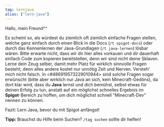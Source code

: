 ```yaml
---
tag: lernjava
alias: ["lern-java"]
---
```


Hallo, mein Freund^^

Es scheint so, als würdest du ziemlich oft ziemlich einfache Fragen stellen, welche ganz einfach durch einen Blick in die Docs (`/t spigot-docs`) oder durch das Kennenlernen der Java-Grundlagen (`/t java-lernen`) lösbar wären. Bitte erwarte nicht, dass wir dir hier alles vorkauen und dir dauerhaft einfach Code zum kopieren bereitstellen, denn wir sind nicht deine Sklaven. Lerne dein Zeug selber, damit mehr Platz für wirklich sinnvolle Fragen besteht, denn alles andere kostet nur unnötig Zeit und Nerven. Versteh' mich nicht falsch. In <#486919573229010944> sind solche Fragen sogar erwünscht (bitte aber wirklich nur Java an sich, kein Minecraft-Gedöns), da dort klar wird, dass du **Java** lernst und dich bemühst, selbst etwas für deinen Erfolg zu tun, anstatt auf ein möglichst schnelles Ergebnis im **Spigot**-Bereich zu hoffen, um dich möglichst schnell "Minecraft-Dev" nennen zu können.

Fazit: Lern Java, bevor du mit Spigot anfängst!

**Tipp:** Brauchst du Hilfe beim Suchen? `/tag suchen` sollte dir helfen!
